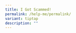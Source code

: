 ```yaml
---
title: I Got Scammed!
permalink: /help-me/permalink/
variant: tiptap
description: ""
---
```

<p></p>